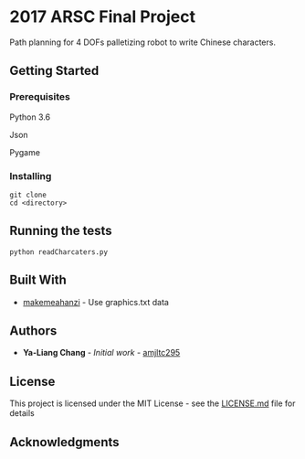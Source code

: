 # 2017 ARSC Final Project
Path planning for 4 DOFs palletizing robot to write Chinese characters.


## Getting Started

### Prerequisites

Python 3.6

Json

Pygame

### Installing

```
git clone 
cd <directory>
```

## Running the tests

```
python readCharcaters.py
```


## Built With

* [makemeahanzi](https://github.com/skishore/makemeahanzi) - Use graphics.txt data


## Authors

* **Ya-Liang Chang** - *Initial work* - [amjltc295](https://github.com/amjltc295)


## License

This project is licensed under the MIT License - see the [LICENSE.md](LICENSE.md) file for details


## Acknowledgments



